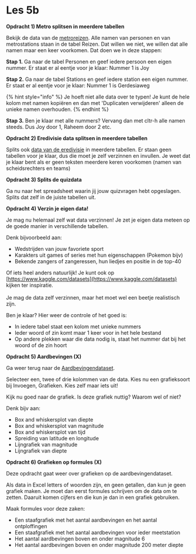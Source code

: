 # Les 5b

**Opdracht 1) Metro splitsen in meerdere tabellen**

Bekijk de data van de [metroreizen](https://www.dropbox.com/s/v0f2r74j0ewuc11/Metroreizen.xlsx?dl=0). Alle namen van personen en van metrostations staan in de tabel Reizen. Dat willen we niet, we willen dat alle namen maar een keer voorkomen. Dat doen we in deze stappen:

**Stap 1.** Ga naar de tabel Personen en geef iedere persoon een eigen nummer. Er staat er al eentje voor je klaar: Nummer 1 is Joy

**Stap 2.** Ga naar de tabel Stations en geef iedere station een eigen nummer. Er staat er al eentje voor je klaar: Nummer 1 is Gerdesiaweg

{% hint style="info" %}
Je hoeft niet alle data over te typen! Je kunt de hele kolom met namen kopiëren en dan met 'Duplicaten verwijderen' alleen de unieke namen overhouden.
{% endhint %}

**Stap 3.** Ben je klaar met alle nummers? Vervang dan met cltr-h alle namen steeds. Dus Joy door 1, Raheem door 2 etc.

**Opdracht 2) Eredivisie data splitsen in meerdere tabellen**

Splits ook [data van de eredivisie](https://www.dropbox.com/s/cd1caftox88zxuq/eredivisie-2020.xlsx?dl=0) in meerdere tabellen. Er staan geen tabellen voor je klaar, dus die moet je zelf verzinnen en invullen. Je weet dat je klaar bent als er geen teksten meerdere keren voorkomen (namen van scheidsrechters en teams)

**Opdracht 3) Splits de quizdata**

Ga nu naar het spreadsheet waarin jij jouw quizvragen hebt opgeslagen. Splits dat zelf in de juiste tabellen uit.

**Opdracht 4) Verzin je eigen data!**

Je mag nu helemaal zelf wat data verzinnen! Je zet je eigen data meteen op de goede manier in verschillende tabellen.

Denk bijvoorbeeld aan:

* Wedstrijden van jouw favoriete sport
* Karakters uit games of series met hun eigenschappen (Pokemon bijv)
* Bekende zangers of zangeressen, hun liedjes en positie in de top-40

Of iets heel anders natuurlijk! Je kunt ook op [https://www.kaggle.com/datasets](https://www.kaggle.com/datasets) kijken ter inspiratie.\
\
Je mag de data zelf verzinnen, maar het moet wel een beetje realistisch zijn.

Ben je klaar? Hier weer de controle of het goed is:

* In iedere tabel staat een kolom met unieke nummers
* Ieder woord of zin komt maar 1 keer voor in het hele bestand
* Op andere plekken waar die data nodig is, staat het nummer dat bij het woord of de zin hoort

**Opdracht 5) Aardbevingen (X)**

Ga weer terug naar de [Aardbevingendataset](https://www.dropbox.com/s/6f0xrn4knxb5lvz/earthquakes-kaggle-1000.xlsx?dl=0).

Selecteer een, twee of drie kolommen van de data. Kies nu een grafieksoort bij Invoegen, Grafieken. Kies zelf maar iets uit!

Kijk nu goed naar de grafiek. Is deze grafiek nuttig? Waarom wel of niet?

Denk bijv aan:

* Box and whiskersplot van diepte
* Box and whiskersplot van magnitude
* Box and whiskersplot van tijd
* Spreiding van latitude en longitude
* Lijngrafiek van magnitude
* Lijngrafiek van diepte

**Opdracht 6) Grafieken op formules (X)**

Deze opdracht gaat weer over grafieken op de aardbevingendataset.

Als data in Excel letters of woorden zijn, en geen getallen, dan kun je geen grafiek maken. Je moet dan eerst formules schrijven om de data om te zetten. Daaruit komen cijfers en die kun je dan in een grafiek gebruiken.

Maak formules voor deze zaken:

* Een staafgrafiek met het aantal aardbevingen en het aantal ontploffingen
* Een staafgrafiek met het aantal aardbevingen voor ieder meetstation
* Het aantal aardbevingen boven en onder magnitude 6
* Het aantal aardbevingen boven en onder magnitude 200 meter diepte
